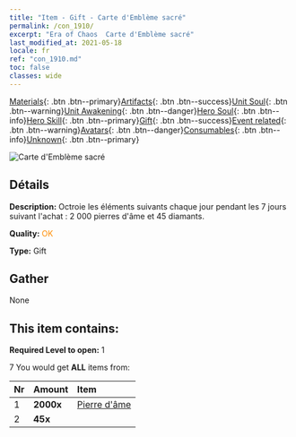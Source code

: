 ```yaml
---
title: "Item - Gift - Carte d'Emblème sacré"
permalink: /con_1910/
excerpt: "Era of Chaos  Carte d'Emblème sacré"
last_modified_at: 2021-05-18
locale: fr
ref: "con_1910.md"
toc: false
classes: wide
---
```

 [Materials](/ItemsFR/){: .btn .btn--primary}[Artifacts](/ItemsFR/Artifacts/){: .btn .btn--success}[Unit Soul](/ItemsFR/UnitSoul/){: .btn .btn--warning}[Unit Awakening](/ItemsFR/UnitAwakening/){: .btn .btn--danger}[Hero Soul](/ItemsFR/HeroSoul/){: .btn .btn--info}[Hero Skill](/ItemsFR/HeroSkill/){: .btn .btn--primary}[Gift](/ItemsFR/Gift/){: .btn .btn--success}[Event related](/ItemsFR/Events/){: .btn .btn--warning}[Avatars](/ItemsFR/Avatars/){: .btn .btn--danger}[Consumables](/ItemsFR/Consumables/){: .btn .btn--info}[Unknown](/ItemsFR/Unknown/){: .btn .btn--primary}

 ![Carte d'Emblème sacré](/images/t/i_907533.png)

## Détails
 **Description:** Octroie les éléments suivants chaque jour pendant les 7 jours suivant l'achat : 2 000 pierres d'âme et 45 diamants.

 **Quality:** <span style="color: #FF8C00">OK</span>

 **Type:** Gift

## Gather

  None

## This item contains:

 **Required Level to open:** 1

 7 You would get **ALL** items  from:

  | Nr | Amount |     Item    |
  |:---|:-------|:------------|
  | 1 |  **2000x** | [Pierre d'âme ](/ItemsFR/con_923/) |  | 
  | 2 |  **45x** | <i class="fas fa-gem"/> |  | 
